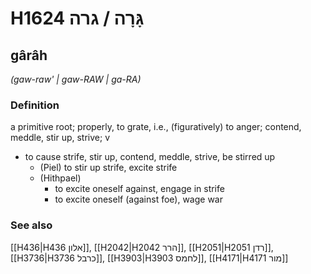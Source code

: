 # H1624 גָּרָה / גרה

## gârâh

_(gaw-raw' | ɡaw-RAW | ɡa-RA)_

### Definition

a primitive root; properly, to grate, i.e., (figuratively) to anger; contend, meddle, stir up, strive; v

- to cause strife, stir up, contend, meddle, strive, be stirred up
  - (Piel) to stir up strife, excite strife
  - (Hithpael)
    - to excite oneself against, engage in strife
    - to excite oneself (against foe), wage war

### See also

[[H436|H436 אלון]], [[H2042|H2042 הרר]], [[H2051|H2051 רדן]], [[H3736|H3736 כרבל]], [[H3903|H3903 לחמס]], [[H4171|H4171 מור]]
